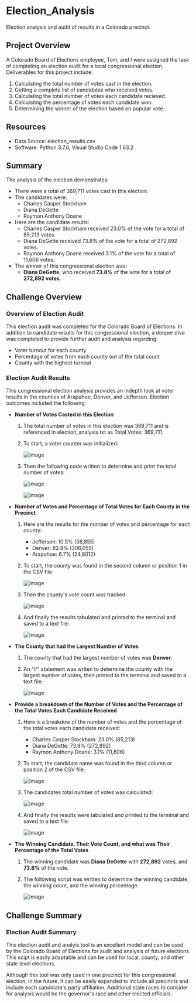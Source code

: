 # Election_Analysis
Election analysis and audit of results in a Colorado precinct.

## Project Overview
A Colorado Board of Elections employee, Tom, and I were assigned the task of completing an election audit for a local congressional election.  Deliverables for this project include:
1. Calculating the total number of votes cast in the election.
2. Getting a complete list of candidates who received votes.
3. Calculating the total number of votes each candidate recieved.
4. Calculating the percentage of votes each candidate won.
5. Determining the winner of the election based on popular vote.

## Resources
* Data Source: election_results.csv
* Software: Python 3.7.6, Visual Studio Code 1.63.2

## Summary
The analysis of the election demonstrates:
* There were a total of 369,711 votes cast in this election.
* The candidates were:
     * Charles Casper Stockham
     * Diana DeGette
     * Raymon Anthony Doane
* Here are the candidate results:
     * Charles Casper Stockham received 23.0% of the vote for a total of 85,213 votes.
     * Diana DeGette received 73.8% of the vote for a total of 272,892 votes.
     * Raymon Anthony Doane received 3.1% of the vote for a total of 11,606 votes.
* The winner of this congressional election was: 
     * **Diana DeGette**, who received **73.8%** of the vote for a total of **272,892 votes**.

## Challenge Overview
### Overview of Election Audit
This election audit was completed for the Colorado Board of Elections.  In addition to candidate results for this congressional election, a deeper dive was completed to provide further audit and analysis regarding:
* Voter turnout for each county
* Percentage of votes from each county out of the total count
* County with the highest turnout

### Election Audit Results
This congressional election analysis provides an indepth look at voter results in the counties of Arapahoe, Denver, and Jefferson.  Election outcomes included the following:
* **Number of Votes Casted in this Election**
     1. The total number of votes in this election was 369,711 and is referenced in election_analysis.txt as Total Votes: 369,711.
     2. To start, a voter counter was initialized:
     
        ![image](https://user-images.githubusercontent.com/94148420/148704595-1471b758-5972-4158-b54c-a12af9fb8f98.png)
     3. Then the following code written to determine and print the total number of votes:

        ![image](https://user-images.githubusercontent.com/94148420/148704736-0ceb4dbe-c0a2-4afc-8751-16d209181c6b.png)
        
        ![image](https://user-images.githubusercontent.com/94148420/148704935-0ee0cb17-9315-4320-940a-0d1f0765f912.png)


* **Number of Votes and Percentage of Total Votes for Each County in the Precinct**
     1. Here are the results for the number of votes and percentage for each county:
          * Jefferson: 10.5% (38,855)
          * Denver: 82.8% (306,055)
          * Arapahoe: 6.7% (24,8012)
     2. To start, the county was found in the second column or position 1 in the CSV file:

         ![image](https://user-images.githubusercontent.com/94148420/148709333-8525110d-3cc1-48a6-8e6b-1563758e7557.png)

     3. Then the county's vote count was tracked:

        ![image](https://user-images.githubusercontent.com/94148420/148709432-3f36a5f0-bf5d-4077-a9c8-dbe28e689329.png)
        
     4. And finally the results tabulated and printed to the terminal and saved to a text file:

        ![image](https://user-images.githubusercontent.com/94148420/148709603-b4483a50-8f40-4191-b940-ada35ed2cb14.png)


* **The County that had the Largest Number of Votes**
     1. The county that had the largest number of votes was **Denver**.
     2. An "if" statement was writen to determine the county with the largest number of votes, then printed to the terminal and saved to a text file:

        ![image](https://user-images.githubusercontent.com/94148420/148709772-c13ec6ee-df01-4b91-ac8c-6112d52547d6.png)


* **Provide a breakdown of the Number of Votes and the Percentage of the Total Votes Each Candidate Received**
     1. Here is a breakdow of the number of votes and the percentage of the total votes each candidate received:
          * Charles Casper Stockham: 23.0% (85,213)
          * Diana DeGette: 73.8% (272,892)
          * Raymon Anthony Doane: 3.1% (11,606)
     2. To start, the candidate name was found in the third column or position 2 of the CSV file.

        ![image](https://user-images.githubusercontent.com/94148420/148710061-5549ebcd-ac17-4052-8b34-188232b13fbd.png)
        
     3. The candidates total number of votes was calculated:

        ![image](https://user-images.githubusercontent.com/94148420/148710148-4c08d58a-eb4d-4863-a803-3da07bd34298.png)
        
     4. And finally the results were tabulated and printed to the terminal and saved to a text file:
         
         ![image](https://user-images.githubusercontent.com/94148420/148710272-6b7cd12e-fe84-47c5-a590-d31f0d4de473.png)


* **The Winning Candidate, Their Vote Count, and what was Their Percentage of the Total Votes**
     1. The winning candidate was **Diana DeGette** with **272,892** votes, and **73.8%** of the vote.
     2. The following script was written to determine the winning candidate, the winning count, and the winning percentage:

        ![image](https://user-images.githubusercontent.com/94148420/148710401-d3d68c49-7e61-4861-9744-d91041e2ea49.png)


## Challenge Summary
### Election Audit Summary
This election audit and analyis tool is an excellent model and can be used by the Colorado Board of Elections for audit and analysis of future elections.  This scipt is easily adaptable and can be used for local, county, and other state level elections.

Although this tool was only used in one precinct for this congressional election, in the future, it can be easily expanded to include all precincts and include each candidate's party affiliation.  Additional state races to consider for analysis would be the governor's race and other elected officials. 
